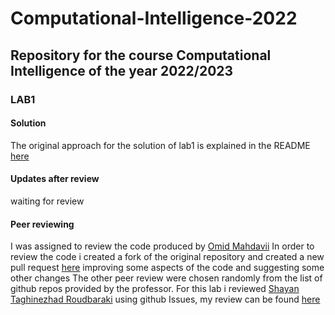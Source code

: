 # Computational-Intelligence-2022
## Repository for the course Computational Intelligence of the year 2022/2023

### LAB1
#### Solution
The original approach for the solution of lab1 is explained in the README [here](https://github.com/lorenzobellino/Computational-Intelligence-2022/blob/main/lab1/README.md)
#### Updates after review
waiting for review

#### Peer reviewing
I was assigned to review the code produced by [Omid Mahdavii](https://github.com/OmidMahdavii/Computational-Intelligence-Course)
In order to review the code i created a fork of the original repository and created a new pull request [here](https://github.com/OmidMahdavii/Computational-Intelligence-Course/pull/1) improving some aspects of the code and suggesting some other changes
The other peer review were chosen randomly from the list of github repos provided by the professor.
For this lab i reviewed [Shayan Taghinezhad Roudbaraki](https://github.com/drustthecoder) using github Issues, my review can be found [here](https://github.com/drustthecoder/CI/issues/3)
